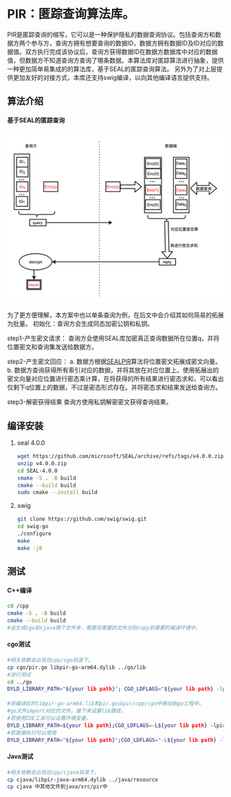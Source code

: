 # PIR：匿踪查询算法库。

PIR是匿踪查询的缩写，它可以是一种保护隐私的数据查询协议。包括查询方和数据方两个参与方，查询方拥有想要查询的数据ID，数据方拥有数据ID及ID对应的数据值。双方执行完成该协议后，查询方获得数据ID在数据方数据库中对应的数据值，但数据方不知道查询方查询了哪条数据。本算法库对匿踪算法进行抽象，提供一种更加简单易集成的的算法库，基于SEAL的匿踪查询算法。
另外为了对上层提供更加友好的对接方式，本库还支持swig编译，以向其他编译语言提供支持。

## 算法介绍

#### 基于SEAL的匿踪查询

![SEALalgorithm](cpp/docs/_static/SEALalgorithm.png)

为了更方便理解，本方案中也以单条查询为例，在后文中会介绍其如何简易的拓展为批量。
初始化：查询方会生成同态加密公钥和私钥。

step1-产生密文请求：
查询方会使用SEAL库加密真正查询数据所在位置q，并将位置密文和查询集发送给数据方。

step2-产生密文回应：
a. 数据方根据[SEALPIR](https://eprint.iacr.org/2017/1142.pdf )算法将位置密文拓展成密文向量。
b. 数据方查询获得所有索引对应的数据，并将其放在对应位置上。使用拓展出的密文向量对应位置进行密态乘计算，在将获得的所有结果进行密态求和，可以看出仅剩下q位置上的数据，不过是密态形式存在。并将密态求和结果发送给查询方。

step3-解密获得结果
查询方使用私钥解密密文获得查询结果。




## 编译安装

1. seal 4.0.0

   ```bash
   wget https://github.com/microsoft/SEAL/archive/refs/tags/v4.0.0.zip
   unzip v4.0.0.zip
   cd SEAL-4.0.0
   cmake -S . -B build
   cmake --build build
   sudo cmake --install build
   ```

2. swig

   ```bash
   git clone https://github.com/swig/swig.git
   cd swig-go
   ./configure 
   make
   make -j8
   ```

## 测试

#### C++编译

```bash
cd /cpp
cmake -S . -B build
cmake --build build
#会生成cgo和cjava两个文件夹，需要将需要的文件分别copy到需要的编译环境中。
```

#### cgo测试

   ```bash
#相关依赖会出现在cpp/cgo目录下。
cp cgo/pir.go libpir-go-arm64.dylib ../go/lib
#进行测试
cd ../go
DYLD_LIBRARY_PATH="${your lib path}"; CGO_LDFLAGS="${your lib path} -lpir-go-arm64" go run main.go

#将编译后的libpir-go-arm64.lib和pir.go从pir/cpp/cgo中移动到go工程中。
#go文件import对应的文件，接下来设置lib路径。
#若使用IDE工具可以设置环境变量。
DYLD_LIBRARY_PATH=${your lib path};CGO_LDFLAGS=-L${your lib path} -lpir-go-arm64;
#若直接执行可以使用
DYLD_LIBRARY_PATH="${your lib path}";CGO_LDFLAGS="-L${your lib path} -lpir-go-arm64" go run main.go
   ```

#### Java测试

```bash
#相关依赖会出现在cpp/cjava目录下。
cp cjava/libpir-java-arm64.dylib ../java/resource
cp cjava 中其他文件到java/src/pir中
```

